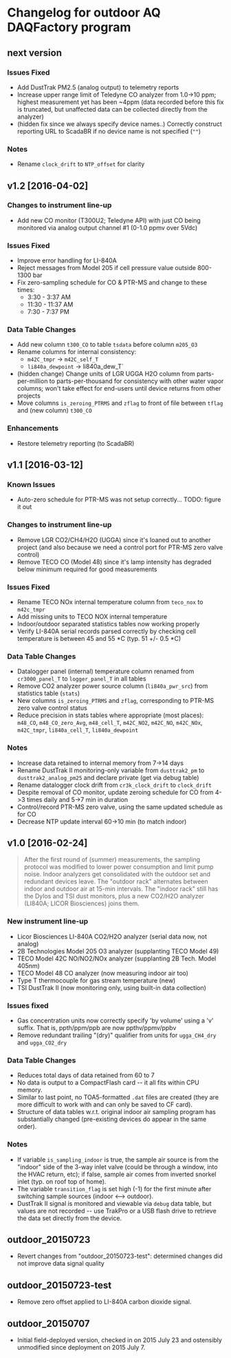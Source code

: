 Changelog for outdoor AQ DAQFactory program
===========================================

next version
------------

### Issues Fixed

* Add DustTrak PM2.5 (analog output) to telemetry reports
* Increase upper range limit of Teledyne CO analyzer from 1.0->10 ppm;
  highest measurement yet has been ~4ppm (data recorded before this fix is 
  truncated, but unaffected data can be collected directly from the analyzer)
* (hidden fix since we always specify device names..) Correctly construct
  reporting URL to ScadaBR if no device name is not specified (`""`)

### Notes

* Rename `clock_drift` to `NTP_offset` for clarity


v1.2 [2016-04-02]
-----------------

### Changes to instrument line-up

* Add new CO monitor (T300U2; Teledyne API) with just CO being monitored via
  analog output channel #1 (0-1.0 ppmv over 5Vdc)

### Issues Fixed

* Improve error handling for LI-840A
* Reject messages from Model 205 if cell pressure value outside 800-1300 bar
* Fix zero-sampling schedule for CO & PTR-MS and change to these times:
    * 3:30 - 3:37 AM
    * 11:30 - 11:37 AM
    * 7:30 - 7:37 PM

### Data Table Changes

* Add new column `t300_CO` to table `tsdata` before column `m205_O3`
* Rename columns for internal consistency:
    * `m42C_tmpr` -> `m42C_self_T`
    * `li840a_dewpoint` -> li840a_dew_T`
* (hidden change) Change units of LGR UGGA H2O column from parts-per-million to
  parts-per-thousand for consistency with other water vapor columns; won't take
  effect for end-users until device returns from other projects
* Move columns `is_zeroing_PTRMS` and `zflag` to front of file between
  `tflag` and (new column) `t300_CO`

### Enhancements

* Restore telemetry reporting (to ScadaBR)


v1.1 [2016-03-12]
-----------------

### Known Issues

* Auto-zero schedule for PTR-MS was not setup correctly... TODO: figure it out


### Changes to instrument line-up

* Remove LGR CO2/CH4/H2O (UGGA) since it's loaned out to another project (and
  also because we need a control port for PTR-MS zero valve control)
* Remove TECO CO (Model 48) since it's lamp intensity has degraded below 
  minimum required for good measurements

### Issues Fixed

* Rename TECO NOx internal temperature column from `teco_nox` to `m42c_tmpr`
* Add missing units to TECO NOX internal temperature
* Indoor/outdoor separated statistics tables now working properly
* Verify LI-840A serial records parsed correctly by checking cell temperature
  is between 45 and 55 *C (typ. 51 +/- 0.5 *C)

### Data Table Changes

* Datalogger panel (internal) temperature column renamed from `cr3000_panel_T`
  to `logger_panel_T` in all tables
* Remove CO2 analyzer power source column (`li840a_pwr_src`) from statistics
  table (`stats`)
* New columns `is_zeroing_PTRMS` and `zflag`, corresponding to PTR-MS zero
  valve control status
* Reduce precision in stats tables where appropriate (most places):
    `m48_CO`, `m48_CO_zero_Avg`, `m48_cell_T`, `m42C_NO2`, `m42C_NO`, 
    `m42C_NOx`, `m42C_tmpr`, `li840a_cell_T`, `li840a_dewpoint`

### Notes

* Increase data retained to internal memory from 7->14 days
* Rename DustTrak II monitoring-only variable from `dusttrak2_pm` to
  `dusttrak2_analog_pm25` and declare private (get via debug table)
* Rename datalogger clock drift from `cr3k_clock_drift` to `clock_drift`
* Despite removal of CO monitor, update zeroing schedule for CO from 4->3 times
  daily and 5->7 min in duration
* Control/record PTR-MS zero valve, using the same updated schedule as for CO
* Decrease NTP update interval 60->10 min (to match indoor)


v1.0 [2016-02-24]
-----------------

> After the first round of (summer) measurements, the sampling protocol was
> modified to lower power consumption and limit pump noise. Indoor analyzers
> get consolidated with the outdoor set and redundant devices leave. The
> "outdoor rack" alternates between indoor and outdoor air at 15-min intervals.
> The "indoor rack" still has the Dylos and TSI dust monitors, plus a new
> CO2/H2O analyzer (LI840A; LICOR Biosciences) joins them.

### New instrument line-up

* Licor Biosciences LI-840A CO2/H2O analyzer (serial data now, not analog)
* 2B Technologies Model 205 O3 analyzer (supplanting TECO Model 49)
* TECO Model 42C NO/NO2/NOx analyzer (supplanting 2B Tech. Model 405nm)
* TECO Model 48 CO analyzer (now measuring indoor air too)
* Type T thermocouple for gas stream temperature (new)
* TSI DustTrak II (now monitoring only, using built-in data collection)

### Issues fixed

* Gas concentration units now correctly specify 'by volume' using a 'v' suffix.
  That is, ppth/ppm/ppb are now ppthv/ppmv/ppbv
* Remove redundant trailing "(dry)" qualifier from units for `ugga_CH4_dry`
  and `ugga_CO2_dry`

### Data Table Changes

* Reduces total days of data retained from 60 to 7
* No data is output to a CompactFlash card -- it all fits within CPU memory.
* Similar to last point, no TOA5-formatted `.dat` files are created (they are
  more difficult to work with and can only be saved to CF card).
* Structure of data tables w.r.t. original indoor air sampling program has
  substantially changed (pre-existing devices do appear in the same order).

### Notes

* If variable `is_sampling_indoor` is true, the sample air source is from the
  "indoor" side of the 3-way inlet valve (could be through a window, into the
  HVAC return, etc); if false, sample air comes from inverted snorkel inlet
  (typ. on roof top of home).
* The variable `transition_flag` is set high (-1) for the first minute after
  switching sample sources (indoor <--> outdoor).
* DustTrak II signal is monitored and viewable via `debug` data table, but
  values are not recorded -- use TrakPro or a USB flash drive to retrieve the
  data set directly from the device.


outdoor_20150723
----------------

* Revert changes from "outdoor_20150723-test": determined changes did not
  improve data signal quality


outdoor_20150723-test
---------------------

* Remove zero offset applied to LI-840A carbon dioxide signal.


outdoor_20150707
----------------

* Initial field-deployed version, checked in on 2015 July 23 and ostensibly
  unmodified since deployment on 2015 July 7.

